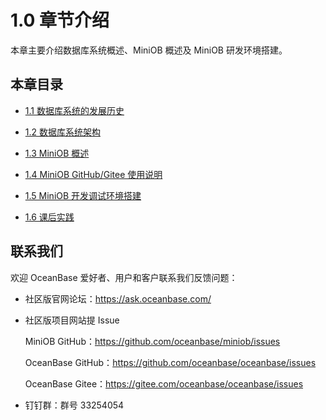 # 1.0 章节介绍

本章主要介绍数据库系统概述、MiniOB 概述及 MiniOB 研发环境搭建。

## 本章目录

- [1.1 数据库系统的发展历史](2.development-of-database-system.md)
  
- [1.2 数据库系统架构](3.database-system-architecture.md)

- [1.3 MiniOB 概述](4.miniob-overview.md)

- [1.4 MiniOB GitHub/Gitee 使用说明](5.miniob-github-gitee-instructions.md)

- [1.5 MiniOB 开发调试环境搭建](6.miniob-debug-environment-setup.md)

- [1.6 课后实践](7.homework.md)

## 联系我们

欢迎 OceanBase 爱好者、用户和客户联系我们反馈问题：

- 社区版官网论坛：<https://ask.oceanbase.com/>

- 社区版项目网站提 Issue

    MiniOB GitHub：<https://github.com/oceanbase/miniob/issues>

    OceanBase GitHub：<https://github.com/oceanbase/oceanbase/issues>

    OceanBase Gitee：<https://gitee.com/oceanbase/oceanbase/issues>

- 钉钉群：群号 33254054
